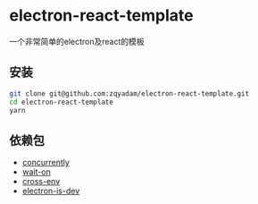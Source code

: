 # electron-react-template

一个非常简单的electron及react的模板

## 安装

```bash
git clone git@github.com:zqyadam/electron-react-template.git
cd electron-react-template
yarn
```

## 依赖包

- [concurrently](https://www.npmjs.com/package/concurrently)
- [wait-on](https://www.npmjs.com/package/wait-on)
- [cross-env](https://www.npmjs.com/package/cross-env)
- [electron-is-dev]()
